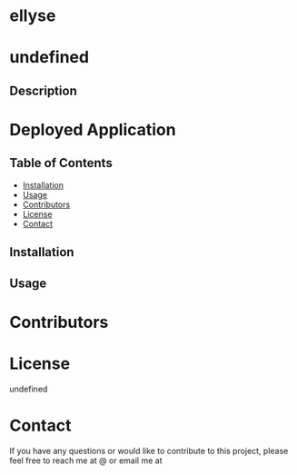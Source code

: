 
# ellyse

# undefined
 
## Description


# Deployed Application []()

## Table of Contents

* [Installation](#installation)
* [Usage](#usage)
* [Contributors](#contributors)
* [License](#license)
* [Contact](#contact)

## Installation


## Usage


# Contributors


# License
undefined

# Contact
If you have any questions or would like to contribute to this project, please feel free to reach me at @ or email me at 

